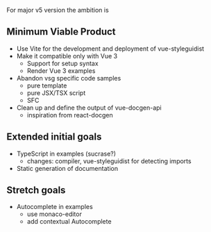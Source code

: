 For major v5 version the ambition is

## Minimum Viable Product

- Use Vite for the development and deployment of vue-styleguidist
- Make it compatible only with Vue 3
  - Support for setup syntax
  - Render Vue 3 examples
- Abandon vsg specific code samples
  - pure template
  - pure JSX/TSX script
  - SFC
- Clean up and define the output of vue-docgen-api
  - inspiration from react-docgen

## Extended initial goals

- TypeScript in examples (sucrase?)
  - changes: compiler, vue-styleguidist for detecting imports
- Static generation of documentation

## Stretch goals

- Autocomplete in examples
  - use monaco-editor
  - add contextual Autocomplete
